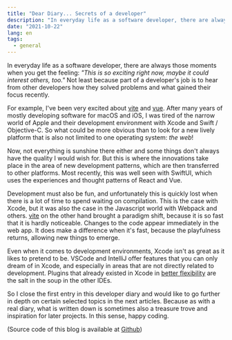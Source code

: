 ```yaml
---
title: "Dear Diary... Secrets of a developer"
description: "In everyday life as a software developer, there are always those moments when you get the feeling: This is so exciting right now, maybe it could interest others, too."
date: "2021-10-22"
lang: en
tags:
  - general
---
```


In everyday life as a software developer, there are always those moments when you get the feeling: _"This is so exciting right now, maybe it could interest others, too."_ Not least because part of a developer's job is to hear from other developers how they solved problems and what gained their focus recently.

For example, I've been very excited about [vite](https://vitejs.dev/) and [vue](https://v3.vuejs.org/). After many years of mostly developing software for macOS and iOS, I was tired of the narrow world of Apple and their development environment with Xcode and Swift / Objective-C. So what could be more obvious than to look for a new lively platform that is also not limited to one operating system: _the web_!

Now, not everything is sunshine there either and some things don't always have the quality I would wish for. But this is where the innovations take place in the area of new development patterns, which are then transferred to other platforms. Most recently, this was well seen with SwiftUI, which uses the experiences and thought patterns of React and Vue.

Development must also be fun, and unfortunately this is quickly lost when there is a lot of time to spend waiting on compilation. This is the case with Xcode, but it was also the case in the Javascript world with Webpack and others. [vite](https://vitejs.dev/) on the other hand brought a paradigm shift, because it is so fast that it is hardly noticeable. Changes to the code appear immediately in the web app. It does make a difference when it's fast, because the playfulness returns, allowing new things to emerge.

Even when it comes to development environments, Xcode isn't as great as it likes to pretend to be. VSCode and IntelliJ offer features that you can only dream of in Xcode, and especially in areas that are not directly related to development. Plugins that already existed in Xcode in [better flexibility](https://github.com/holtwick/HOStringSense-for-Xcode) are the salt in the soup in the other IDEs.

So I close the first entry in this developer diary and would like to go further in depth on certain selected topics in the next articles. Because as with a real diary, what is written down is sometimes also a treasure trove and inspiration for later projects. In this sense, happy coding.

(Source code of this blog is available at [Github](https://github.com/viidoo-it/how))
